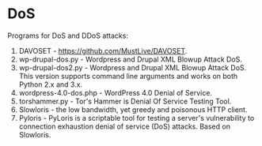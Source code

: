DoS
===

Programs for DoS and DDoS attacks:

1. DAVOSET - https://github.com/MustLive/DAVOSET.
2. wp-drupal-dos.py - Wordpress and Drupal XML Blowup Attack DoS.
3. wp-drupal-dos2.py - Wordpress and Drupal XML Blowup Attack DoS. This version supports command line arguments and works on both Python 2.x and 3.x.
4. wordpress-4.0-dos.php - WordPress 4.0 Denial of Service.
5. torshammer.py - Tor's Hammer is Denial Of Service Testing Tool.
6. Slowloris - the low bandwidth, yet greedy and poisonous HTTP client.
7. Pyloris - PyLoris is a scriptable tool for testing a server's vulnerability to connection exhaustion denial of service (DoS) attacks. Based on Slowloris.
